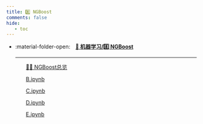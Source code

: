 ```yaml
---
title: 8️⃣ NGBoost
comments: false
hide:
   - toc
---
```


<div class="grid cards index-info" markdown>

-   :material-folder-open:&emsp;__[👺 机器学习/8️⃣ NGBoost](./index.md)__

	---

	&emsp;&emsp;[🤷🏻 NGBoost总览](./A.md)

	&emsp;&emsp;[B.ipynb](./B.ipynb)

	&emsp;&emsp;[C.ipynb](./C.ipynb)

	&emsp;&emsp;[D.ipynb](./D.ipynb)

	&emsp;&emsp;[E.ipynb](./E.ipynb)

</div>